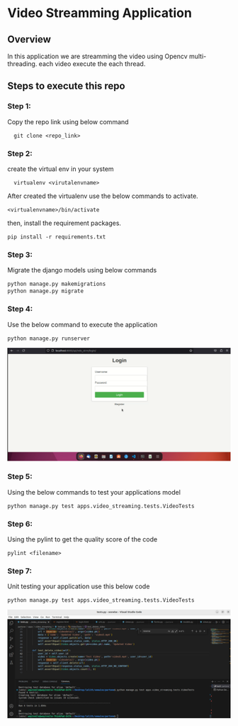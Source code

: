 # Video Streamming Application

## Overview 
In this application we are streamming the video using Opencv multi-threading. each video execute the each thread.

## Steps to execute this repo
### Step 1:
Copy the repo link using below command

      git clone <repo_link>

### Step 2:
create the virtual env in your system 

      virtualenv <virutalenvname>

After created the virtualenv use the below commands to activate.

    <virtualenvname>/bin/activate

then, install the requirement packages.

    pip install -r requirements.txt

### Step 3:
Migrate the django models using below commands 

    python manage.py makemigrations
    python manage.py migrate

### Step 4: 
Use the below command to execute the application

    python manage.py runserver
![Alt text](login.png)
### Step 5:
Using the below commands to test your applications model

    python manage.py test apps.video_streaming.tests.VideoTests

### Step 6:
Using the pylint to get the quality score of the code

    pylint <filename>

### Step 7:
Unit testing your application use this below code

    python manage.py test apps.video_streaming.tests.VideoTests

![Alt text](unit_test.png)